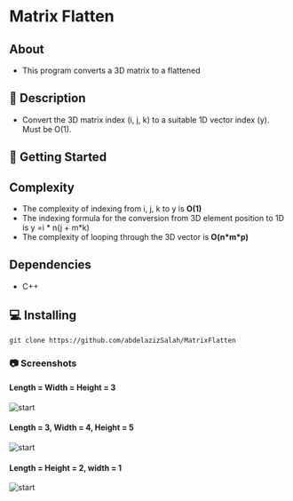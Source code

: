 # Matrix Flatten

## About
* This program converts a 3D matrix to a flattened
## 📝 Description
* Convert the 3D matrix index (i, j, k) to a suitable 1D vector index (y). Must be O(1).

## 🏁 Getting Started

## Complexity

- The complexity of indexing from i, j, k to y is **O(1)**
- The indexing formula for the conversion from 3D element position to 1D is y =i * n(j + m*k)
- The complexity of looping through the 3D vector is **O(n\*m\*p)** 

## Dependencies

* C++

## 💻 Installing

```
git clone https://github.com/abdelazizSalah/MatrixFlatten
```

### 📷 Screenshots

#### Length = Width = Height = 3
![start](Screenshots/LengthxWidthxHeightAllSame.jpg)

#### Length = 3, Width = 4, Height = 5
![start](Screenshots/ThreeFourFive.jpg)

#### Length = Height = 2, width = 1
![start](Screenshots/twoOneTwo.jpg)

